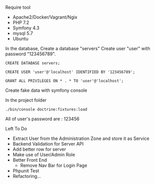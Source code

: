 Require tool
- Apache2/Docker/Vagrant/Ngix
- PHP 7.2
- Symfony 4.3
- mysql 5.7
- Ubuntu

In the database,
Create a database "servers"
Create user "user" with password "123456789".

```
CREATE DATABASE servers;
```
```
CREATE USER 'user'@'localhost' IDENTIFIED BY '123456789';
```
```
GRANT ALL PRIVILEGES ON * . * TO 'user'@'localhost';
```

Create fake data with symfony console


In the project folder
```
./bin/console doctrine:fixtures:load
```
All of user's password are : 123456


Left To Do
- Extract User from the Administration Zone and store it as Service
- Backend Validation for Server API
- Add better row for server
- Make use of User/Admin Role
- Better Front End
    - Remove Nav Bar for Login Page
- Phpunit Test
- Refactoring...

